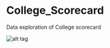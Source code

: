 # College_Scorecard
Data exploration of College scorecard


![alt tag](https://cloud.githubusercontent.com/assets/11824911/15594047/eb15cc8e-237f-11e6-8645-15e39ea748b3.png)
